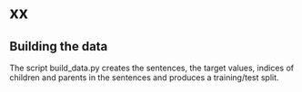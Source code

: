 # xx

## Building the data
The script build_data.py creates the sentences, the target values, indices of children and parents in the sentences
and produces a training/test split.
